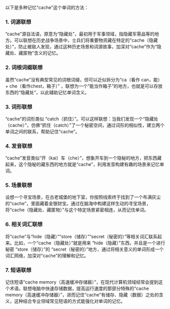 以下是多种记忆“cache”这个单词的方法：
### 1. 词源联想
“cache”源自法语，原意为“隐藏处”，最初用于军事领域，指隐藏军需品等的地方。可以联想在历史战争场景中，士兵们将重要物资藏在特定的“cache（隐藏处）”，防止被敌人发现，通过这种历史场景和词源故事，加深对“cache”作为“隐藏处、藏匿物”含义的记忆。 
### 2. 词根词缀联想 
虽然“cache”没有典型常见的词根词缀，但可以近似拆分为“ca（看作 can，能） + che（看作chest，箱子）” ，联想为一个“能当作箱子”的地方，也就是可以存放东西的“隐藏处”，以此辅助记忆单词含义。 
### 3. 词形联想 
“cache”的词形类似 “catch（抓住）”。可以这样联想：当我们发现一个“隐藏处（cache）”，仿佛“抓住（catch）”了一个秘密空间，通过词形的相似性，建立两个单词之间的联系，帮助记住“cache”。 
### 4. 发音联想 
“cache”发音类似“开（kai）车（che）”，想象开车到一个隐秘的地方，把东西藏起来，这个隐秘的藏东西的地方就是“cache”，利用发音构建有趣的场景来记忆单词。 
### 5. 场景联想 
设想一个寻宝场景，在古老城堡的地下室，你按照线索终于找到了一个布满灰尘的“cache”，里面藏着金银财宝。通过在脑海中构建这样生动的寻宝场景，将“cache（隐藏处、藏匿物）”与这个特定场景紧密相连，从而记住单词。 
### 6. 相关词汇联想 
将“cache”与“hide（隐藏）”“store（储存）”“secret（秘密的）”等相关词汇联系起来。比如，一个“cache（隐藏处）”就是用来 “hide（隐藏）”东西，并且是一个进行秘密 “store（储存）”的 “secret（秘密的）”地方，通过将相关意义的单词形成一个词汇网络，加深对“cache”的理解和记忆。 
### 7. 短语联想 
记住短语“cache memory（高速缓冲存储器）”，在现代计算机领域经常会提到这个术语。联想电脑中快速存储数据，提高运行速度的那部分特殊的“cache memory（高速缓冲存储器）”，进而记住“cache”有储存、隐藏（数据）之处的含义，这种结合专业领域常见短语的方式能强化对单词的记忆。 